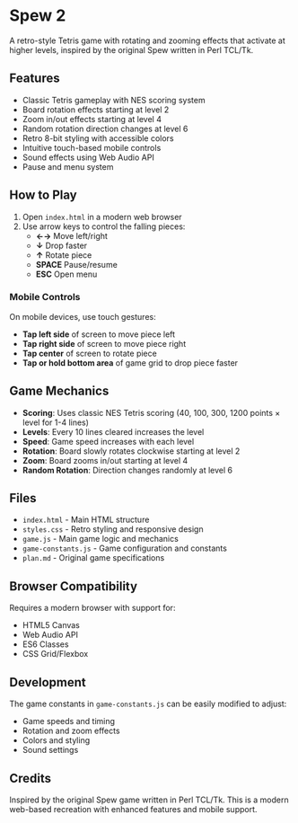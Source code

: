 # Spew 2

A retro-style Tetris game with rotating and zooming effects that activate at higher levels, inspired by the original Spew written in Perl TCL/Tk.

## Features

- Classic Tetris gameplay with NES scoring system
- Board rotation effects starting at level 2
- Zoom in/out effects starting at level 4
- Random rotation direction changes at level 6
- Retro 8-bit styling with accessible colors
- Intuitive touch-based mobile controls
- Sound effects using Web Audio API
- Pause and menu system

## How to Play

1. Open `index.html` in a modern web browser
2. Use arrow keys to control the falling pieces:
   - **←→** Move left/right
   - **↓** Drop faster
   - **↑** Rotate piece
   - **SPACE** Pause/resume
   - **ESC** Open menu

### Mobile Controls

On mobile devices, use touch gestures:
- **Tap left side** of screen to move piece left
- **Tap right side** of screen to move piece right  
- **Tap center** of screen to rotate piece
- **Tap or hold bottom area** of game grid to drop piece faster

## Game Mechanics

- **Scoring**: Uses classic NES Tetris scoring (40, 100, 300, 1200 points × level for 1-4 lines)
- **Levels**: Every 10 lines cleared increases the level
- **Speed**: Game speed increases with each level
- **Rotation**: Board slowly rotates clockwise starting at level 2
- **Zoom**: Board zooms in/out starting at level 4
- **Random Rotation**: Direction changes randomly at level 6

## Files

- `index.html` - Main HTML structure
- `styles.css` - Retro styling and responsive design
- `game.js` - Main game logic and mechanics
- `game-constants.js` - Game configuration and constants
- `plan.md` - Original game specifications

## Browser Compatibility

Requires a modern browser with support for:
- HTML5 Canvas
- Web Audio API
- ES6 Classes
- CSS Grid/Flexbox

## Development

The game constants in `game-constants.js` can be easily modified to adjust:
- Game speeds and timing
- Rotation and zoom effects
- Colors and styling
- Sound settings

## Credits

Inspired by the original Spew game written in Perl TCL/Tk. This is a modern web-based recreation with enhanced features and mobile support. 